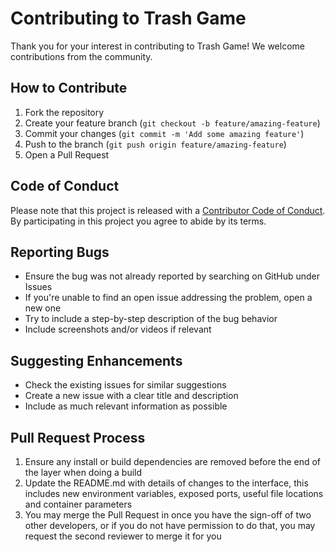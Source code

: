 # Contributing to Trash Game

Thank you for your interest in contributing to Trash Game! We welcome contributions from the community.

## How to Contribute

1. Fork the repository
2. Create your feature branch (`git checkout -b feature/amazing-feature`)
3. Commit your changes (`git commit -m 'Add some amazing feature'`)
4. Push to the branch (`git push origin feature/amazing-feature`)
5. Open a Pull Request

## Code of Conduct

Please note that this project is released with a [Contributor Code of Conduct](CODE_OF_CONDUCT.md). By participating in this project you agree to abide by its terms.

## Reporting Bugs

- Ensure the bug was not already reported by searching on GitHub under Issues
- If you're unable to find an open issue addressing the problem, open a new one
- Try to include a step-by-step description of the bug behavior
- Include screenshots and/or videos if relevant

## Suggesting Enhancements

- Check the existing issues for similar suggestions
- Create a new issue with a clear title and description
- Include as much relevant information as possible

## Pull Request Process

1. Ensure any install or build dependencies are removed before the end of the layer when doing a build
2. Update the README.md with details of changes to the interface, this includes new environment variables, exposed ports, useful file locations and container parameters
3. You may merge the Pull Request in once you have the sign-off of two other developers, or if you do not have permission to do that, you may request the second reviewer to merge it for you
